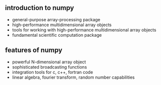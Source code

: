 ## introduction to numpy

* general-purpose array-processing package
* high-performance multidimensional array objects
* tools for working with high-performance multidimensional array objects
* fundamental scientific computation package

## features of numpy
* powerful N-dimensional array object
* sophisticated broadcasting functions
* integration tools for c, c++, fortran code
* linear algebra, fourier transform, random number capabilities